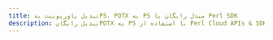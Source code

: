 ---title: تبدیل پاورپوینت بهPS، POTX به PS مبدل رایگان یا Perl SDKdescription: تبدیل رایگانPOTX به PS با استفاده از Perl Cloud APIs & SDK. همچنین اسناد Microsoft PowerPoint را در Cloud ایجاد، ویرایش و رندر کنید.---